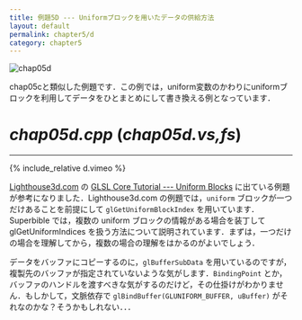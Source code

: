 ```yaml
---
title: 例題5D --- Uniformブロックを用いたデータの供給方法
layout: default
permalink: chapter5/d
category: chapter5
---
```


![chap05d]()

chap05cと類似した例題です．この例では，uniform変数のかわりにuniformブロックを利用してデータをひとまとめにして書き換える例となっています．

# *chap05d.cpp* (*chap05d.vs,fs*)

-----

{% include_relative d.vimeo %}

[Lighthouse3d.com](Lighthouse3d.com) の [GLSL Core Tutorial --- Uniform Blocks](http://www.lighthouse3d.com/tutorials/glsl-core-tutorial/3490-2/) に出ている例題が参考になりました．Lighthouse3d.com の例題では，`uniform` ブロックが一つだけあることを前提にして `glGetUniformBlockIndex` を用いています．Superbible では，複数の uniform ブロックの情報がある場合を装丁して glGetUniformIndices を扱う方法について説明されています．まずは，一つだけの場合を理解してから，複数の場合の理解をはかるのがよいでしょう．

データをバッファにコピーするのに，`glBufferSubData` を用いているのですが，複製先のバッファが指定されていないような気がします．`BindingPoint` とか，バッファのハンドルを渡すべきな気がするのだけど，その仕掛けがわかりません．もしかして，文脈依存で `glBindBuffer(GLUNIFORM_BUFFER, uBuffer)` がそれなのかな？そうかもしれない．．．
